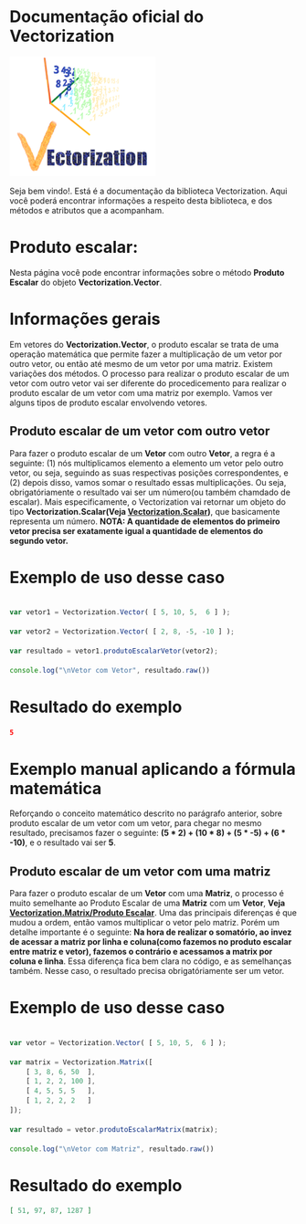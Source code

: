 # Documentação oficial do Vectorization
![Logo do projeto](https://github.com/WilliamJardim/Vectorization/blob/main/imagens/logo256x256.png)

Seja bem vindo!. Está é a documentação da biblioteca Vectorization.
Aqui você poderá encontrar informações a respeito desta biblioteca, e dos métodos e atributos que a acompanham.

# Produto escalar:
Nesta página você pode encontrar informações sobre o método **Produto Escalar** do objeto **Vectorization.Vector**.

# Informações gerais
Em vetores do **Vectorization.Vector**, o produto escalar se trata de uma operação matemática que permite fazer a multiplicação de um vetor por outro vetor, ou então até mesmo de um vetor por uma matriz. Existem variações dos métodos. O processo para realizar o produto escalar de um vetor com outro vetor vai ser diferente do procedicemento para realizar o produto escalar de um vetor com uma matriz por exemplo. Vamos ver alguns tipos de produto escalar envolvendo vetores.

## Produto escalar de um vetor com outro vetor
Para fazer o produto escalar de um **Vetor** com outro **Vetor**, a regra é a seguinte: (1) nós multiplicamos elemento a elemento um vetor pelo outro vetor, ou seja, seguindo as suas respectivas posições correspondentes, e (2) depois disso, vamos somar o resultado essas multiplicações. Ou seja, obrigatóriamente o resultado vai ser um número(ou também chamdado de escalar). Mais especificamente, o Vectorization vai retornar um objeto do tipo **Vectorization.Scalar(Veja [Vectorization.Scalar](../../../Scalar/page.md))**, que basicamente representa um número. **NOTA: A quantidade de elementos do primeiro vetor precisa ser exatamente igual a quantidade de elementos do segundo vetor.**

# Exemplo de uso desse caso
```javascript

var vetor1 = Vectorization.Vector( [ 5, 10, 5,  6 ] );

var vetor2 = Vectorization.Vector( [ 2, 8, -5, -10 ] );

var resultado = vetor1.produtoEscalarVetor(vetor2);

console.log("\nVetor com Vetor", resultado.raw())
```

# Resultado do exemplo
```json
5
```

# Exemplo manual aplicando a fórmula matemática
Reforçando o conceito matemático descrito no parágrafo anterior, sobre produto escalar de um vetor com um vetor, para chegar no mesmo resultado, precisamos fazer o seguinte: **(5 * 2) + (10 * 8) + (5 * -5) + (6 * -10)**, e o resultado vai ser **5**.

## Produto escalar de um vetor com uma matriz
Para fazer o produto escalar de um **Vetor** com uma **Matriz**, o processo é muito semelhante ao Produto Escalar de uma **Matriz** com um **Vetor**, **Veja [Vectorization.Matrix/Produto Escalar](../../../Matrix/Metodos/ProdutoEscalar/page.md)**. Uma das principais diferenças é que mudou a ordem, então vamos multiplicar o vetor pelo matriz. Porém um detalhe importante é o seguinte: **Na hora de realizar o somatório, ao invez de acessar a matriz por linha e coluna(como fazemos no produto escalar entre matriz e vetor), fazemos o contrário e acessamos a  matrix por coluna e linha**. Essa diferença fica bem clara no código, e as semelhanças também. Nesse caso, o resultado precisa obrigatóriamente ser um vetor.

# Exemplo de uso desse caso
```javascript

var vetor = Vectorization.Vector( [ 5, 10, 5,  6 ] );

var matrix = Vectorization.Matrix([
    [ 3, 8, 6, 50  ],
    [ 1, 2, 2, 100 ],
    [ 4, 5, 5, 5   ],
    [ 1, 2, 2, 2   ]
]);

var resultado = vetor.produtoEscalarMatrix(matrix);

console.log("\nVetor com Matriz", resultado.raw())
```

# Resultado do exemplo
```json
[ 51, 97, 87, 1287 ]
```
